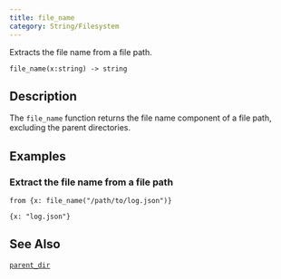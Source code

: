 ```yaml
---
title: file_name
category: String/Filesystem
---
```


Extracts the file name from a file path.

```tql
file_name(x:string) -> string
```

## Description

The `file_name` function returns the file name component of a file path,
excluding the parent directories.

## Examples

### Extract the file name from a file path

```tql
from {x: file_name("/path/to/log.json")}
```

```tql
{x: "log.json"}
```

## See Also

[`parent_dir`](/reference/functions/parent_dir)
